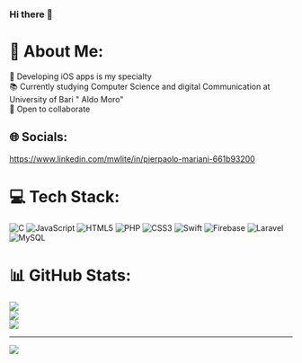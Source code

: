 ### Hi there 👋

# 💫 About Me:
 📲 Developing iOS apps is my specialty<br>  📚 Currently studying Computer Science and digital Communication at University of Bari " Aldo Moro"<br>  🤝 Open to collaborate <br> 


## 🌐 Socials:
https://www.linkedin.com/mwlite/in/pierpaolo-mariani-661b93200
 

# 💻 Tech Stack:
![C](https://img.shields.io/badge/c-%2300599C.svg?style=for-the-badge&logo=c&logoColor=white) ![JavaScript](https://img.shields.io/badge/javascript-%23323330.svg?style=for-the-badge&logo=javascript&logoColor=%23F7DF1E) ![HTML5](https://img.shields.io/badge/html5-%23E34F26.svg?style=for-the-badge&logo=html5&logoColor=white) ![PHP](https://img.shields.io/badge/php-%23777BB4.svg?style=for-the-badge&logo=php&logoColor=white) ![CSS3](https://img.shields.io/badge/css3-%231572B6.svg?style=for-the-badge&logo=css3&logoColor=white) ![Swift](https://img.shields.io/badge/swift-F54A2A?style=for-the-badge&logo=swift&logoColor=white) ![Firebase](https://img.shields.io/badge/firebase-%23039BE5.svg?style=for-the-badge&logo=firebase) ![Laravel](https://img.shields.io/badge/laravel-%23FF2D20.svg?style=for-the-badge&logo=laravel&logoColor=white) ![MySQL](https://img.shields.io/badge/mysql-%2300f.svg?style=for-the-badge&logo=mysql&logoColor=white)
# 📊 GitHub Stats:
![](https://github-readme-stats.vercel.app/api?username=Pier98&theme=dark&hide_border=false&include_all_commits=false&count_private=false)<br/>
![](https://github-readme-streak-stats.herokuapp.com/?user=Pier98&theme=dark&hide_border=false)<br/>
![](https://github-readme-stats.vercel.app/api/top-langs/?username=Pier98&theme=dark&hide_border=false&include_all_commits=false&count_private=false&layout=compact)

---
[![](https://visitcount.itsvg.in/api?id=Pier98&icon=0&color=0)](https://visitcount.itsvg.in)

<!-- Proudly created with GPRM ( https://gprm.itsvg.in ) -->

